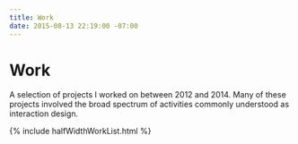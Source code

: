 ```yaml
---
title: Work
date: 2015-08-13 22:19:00 -07:00
---
```


<div class="cf">
    <div class="fl measure ph4 pb2 f4-m f3-l lh-copy">
        <h1>Work</h1>
        <p>A selection of projects I worked on between 2012 and 2014. Many of these projects involved the broad spectrum of activities commonly understood as interaction design.</p>
    </div>
</div>

{% include halfWidthWorkList.html %}